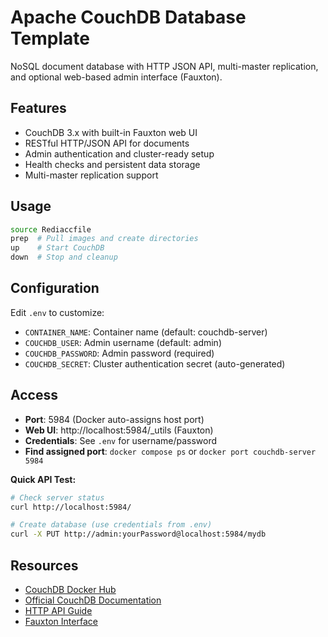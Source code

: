 # Apache CouchDB Database Template

NoSQL document database with HTTP JSON API, multi-master replication, and optional web-based admin interface (Fauxton).

## Features

- CouchDB 3.x with built-in Fauxton web UI
- RESTful HTTP/JSON API for documents
- Admin authentication and cluster-ready setup
- Health checks and persistent data storage
- Multi-master replication support

## Usage

```bash
source Rediaccfile
prep  # Pull images and create directories
up    # Start CouchDB
down  # Stop and cleanup
```

## Configuration

Edit `.env` to customize:
- `CONTAINER_NAME`: Container name (default: couchdb-server)
- `COUCHDB_USER`: Admin username (default: admin)
- `COUCHDB_PASSWORD`: Admin password (required)
- `COUCHDB_SECRET`: Cluster authentication secret (auto-generated)

## Access

- **Port**: 5984 (Docker auto-assigns host port)
- **Web UI**: http://localhost:5984/_utils (Fauxton)
- **Credentials**: See `.env` for username/password
- **Find assigned port**: `docker compose ps` or `docker port couchdb-server 5984`

**Quick API Test:**
```bash
# Check server status
curl http://localhost:5984/

# Create database (use credentials from .env)
curl -X PUT http://admin:yourPassword@localhost:5984/mydb
```

## Resources

- [CouchDB Docker Hub](https://hub.docker.com/_/couchdb)
- [Official CouchDB Documentation](https://docs.couchdb.org/)
- [HTTP API Guide](https://docs.couchdb.org/en/stable/api/index.html)
- [Fauxton Interface](https://docs.couchdb.org/en/stable/fauxton/index.html)
